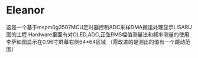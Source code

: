 # Eleanor
这是一个基于mspm0g3507MCU定时器控制ADC采样DMA搬运处理显示LISARU图的工程
Hardware里面有对OLED,ADC,正弦RMS幅值测量法和频率测量的使用
李萨如图显示在0.96寸屏幕右侧64*64区域
（需改进的是测出的值有一个跳动范围）
